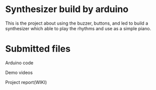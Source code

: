 # Synthesizer build by arduino
This is the project about using the buzzer, buttons, and led to build a synthesizer which able to play the rhythms and use as a simple piano.

# Submitted files
Arduino code

Demo videos

Project report(WIKI)
